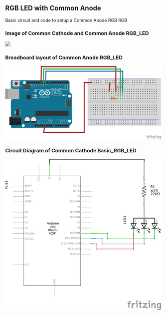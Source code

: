 ## RGB LED with Common Anode
Basic circuit and code to setup a Common Anode RGB RGB

### Image of Common Cathode and Common Anode RGB_LED

<img src="http://www.mikroblog.net/wp-content/uploads/2015/11/rgb-led-pinout.jpg" width="500">

### Breadboard layout of Common Anode RGB_LED

<img src="docs/Basic_RGB_LED_bb.png" width="500">

### Circuit Diagram of Common Cathode Basic_RGB_LED

<img src="docs/Basic_RGB_LED_schem.png" width="500">
